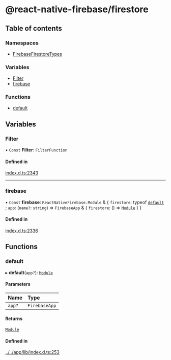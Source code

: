 # @react-native-firebase/firestore

## Table of contents

### Namespaces

- [FirebaseFirestoreTypes](/reference/firestore/modules/FirebaseFirestoreTypes.md)

### Variables

- [Filter](/reference/firestore/modules.md#filter)
- [firebase](/reference/firestore/modules.md#firebase)

### Functions

- [default](/reference/firestore/modules.md#default)

## Variables

### Filter

• `Const` **Filter**: `FilterFunction`

#### Defined in

[index.d.ts:2343](https://github.com/invertase/react-native-firebase/blob/9f3f84763/packages/firestore/lib/index.d.ts#L2343)

___

### firebase

• `Const` **firebase**: `ReactNativeFirebase.Module` & \{ `firestore`: typeof [`default`](/reference/firestore/modules.md#default) ; `app`: (`name?`: `string`) => `FirebaseApp` & \{ `firestore`: () => [`Module`](/reference/firestore/classes/FirebaseFirestoreTypes.Module.md)  }  }

#### Defined in

[index.d.ts:2336](https://github.com/invertase/react-native-firebase/blob/9f3f84763/packages/firestore/lib/index.d.ts#L2336)

## Functions

### default

▸ **default**(`app?`): [`Module`](/reference/firestore/classes/FirebaseFirestoreTypes.Module.md)

#### Parameters

| Name | Type |
| :------ | :------ |
| `app?` | `FirebaseApp` |

#### Returns

[`Module`](/reference/firestore/classes/FirebaseFirestoreTypes.Module.md)

#### Defined in

[../../app/lib/index.d.ts:253](https://github.com/invertase/react-native-firebase/blob/9f3f84763/packages/app/lib/index.d.ts#L253)
